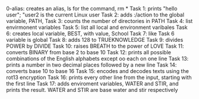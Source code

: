 0-alias: creates an alias, ls for the command, rm *
Task 1: prints "hello user"; "user2 is the current Linux user
Task 2: adds :/action to the global variable, PATH,
Task 3: counts the number of directories in PATH
Task 4: list envirmonent variables
Task 5: list all local and environment varibales
Task 6: creates local variable, BEST, with value, School
Task 7: like Task 6 variable is global
Task 8: adds 128 to TRUEKNOWLEDGE
Task 9: divides POWER by DIVIDE
Task 10: raises BREATH to the power of LOVE
Task 11: converts BINARY from base 2 to base 10
Task 12: prints all possible combinations of the English alphabets except oo each on one line
Task 13: prints a number in two decimal places followed by a new line
Task 14: converts base 10 to base 16
Task 15: encodes and decodes texts using the rot13 encryption
Task 16: prints every other line from the input, starting with the first line
Task 17: adds enviroment variables, WATER and STIR, and prints the result. WATER and STIR are base water and stir respectively 
